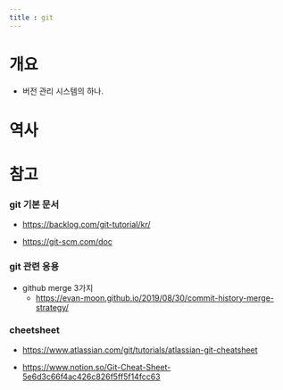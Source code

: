 ```yaml
---
title : git
---
```


# 개요

- 버전 관리 시스템의 하나.



# 역사


# 참고

### git 기본 문서

- https://backlog.com/git-tutorial/kr/

- https://git-scm.com/doc

### git 관련 응용

- github merge 3가지
  - https://evan-moon.github.io/2019/08/30/commit-history-merge-strategy/


### cheetsheet

- https://www.atlassian.com/git/tutorials/atlassian-git-cheatsheet

- https://www.notion.so/Git-Cheat-Sheet-5e6d3c66f4ac426c826f5ff5f14fcc63